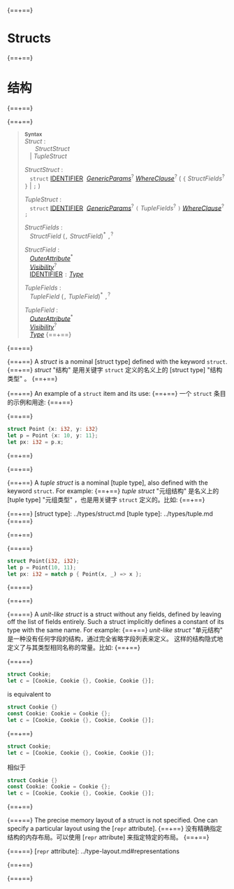 {==+==}
# Structs
{==+==}
# 结构
{==+==}


{==+==}
> **<sup>Syntax</sup>**\
> _Struct_ :\
> &nbsp;&nbsp; &nbsp;&nbsp; _StructStruct_\
> &nbsp;&nbsp; | _TupleStruct_
>
> _StructStruct_ :\
> &nbsp;&nbsp; `struct`
>   [IDENTIFIER]&nbsp;
>   [_GenericParams_]<sup>?</sup>
>   [_WhereClause_]<sup>?</sup>
>   ( `{` _StructFields_<sup>?</sup> `}` | `;` )
>
> _TupleStruct_ :\
> &nbsp;&nbsp; `struct`
>   [IDENTIFIER]&nbsp;
>   [_GenericParams_]<sup>?</sup>
>   `(` _TupleFields_<sup>?</sup> `)`
>   [_WhereClause_]<sup>?</sup>
>   `;`
>
> _StructFields_ :\
> &nbsp;&nbsp; _StructField_ (`,` _StructField_)<sup>\*</sup> `,`<sup>?</sup>
>
> _StructField_ :\
> &nbsp;&nbsp; [_OuterAttribute_]<sup>\*</sup>\
> &nbsp;&nbsp; [_Visibility_]<sup>?</sup>\
> &nbsp;&nbsp; [IDENTIFIER] `:` [_Type_]
>
> _TupleFields_ :\
> &nbsp;&nbsp; _TupleField_ (`,` _TupleField_)<sup>\*</sup> `,`<sup>?</sup>
>
> _TupleField_ :\
> &nbsp;&nbsp; [_OuterAttribute_]<sup>\*</sup>\
> &nbsp;&nbsp; [_Visibility_]<sup>?</sup>\
> &nbsp;&nbsp; [_Type_]
{==+==}

{==+==}


{==+==}
A _struct_ is a nominal [struct type] defined with the keyword `struct`.
{==+==}
_struct_ "结构" 是用关键字 `struct` 定义的名义上的  [struct type] "结构类型" 。
{==+==}


{==+==}
An example of a `struct` item and its use:
{==+==}
一个 `struct` 条目的示例和用途:
{==+==}


{==+==}
```rust
struct Point {x: i32, y: i32}
let p = Point {x: 10, y: 11};
let px: i32 = p.x;
```
{==+==}

{==+==}


{==+==}
A _tuple struct_ is a nominal [tuple type], also defined with the keyword
`struct`. For example:
{==+==}
 _tuple struct_ "元组结构" 是名义上的 [tuple type] "元组类型" ，也是用关键字 `struct` 定义的。比如:
{==+==}


{==+==}
[struct type]: ../types/struct.md
[tuple type]: ../types/tuple.md
{==+==}

{==+==}


{==+==}
```rust
struct Point(i32, i32);
let p = Point(10, 11);
let px: i32 = match p { Point(x, _) => x };
```
{==+==}

{==+==}


{==+==}
A _unit-like struct_ is a struct without any fields, defined by leaving off the
list of fields entirely. Such a struct implicitly defines a constant of its
type with the same name. For example:
{==+==}
 _unit-like struct_ "单元结构" 是一种没有任何字段的结构，通过完全省略字段列表来定义。
这样的结构隐式地定义了与其类型相同名称的常量。比如:
{==+==}


{==+==}
```rust
struct Cookie;
let c = [Cookie, Cookie {}, Cookie, Cookie {}];
```

is equivalent to

```rust
struct Cookie {}
const Cookie: Cookie = Cookie {};
let c = [Cookie, Cookie {}, Cookie, Cookie {}];
```
{==+==}
```rust
struct Cookie;
let c = [Cookie, Cookie {}, Cookie, Cookie {}];
```

相似于

```rust
struct Cookie {}
const Cookie: Cookie = Cookie {};
let c = [Cookie, Cookie {}, Cookie, Cookie {}];
```
{==+==}


{==+==}
The precise memory layout of a struct is not specified. One can specify a
particular layout using the [`repr` attribute].
{==+==}
没有精确指定结构的内存布局。可以使用 [`repr` attribute] 来指定特定的布局。
{==+==}


{==+==}
[`repr` attribute]: ../type-layout.md#representations

[_OuterAttribute_]: ../attributes.md
[IDENTIFIER]: ../identifiers.md
[_GenericParams_]: generics.md
[_WhereClause_]: generics.md#where-clauses
[_Visibility_]: ../visibility-and-privacy.md
[_Type_]: ../types.md#type-expressions
{==+==}

{==+==}